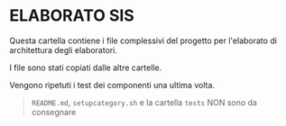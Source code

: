 # ELABORATO SIS

Questa cartella contiene i file complessivi
del progetto per l'elaborato di architettura degli elaboratori.

I file sono stati copiati dalle altre cartelle.

Vengono ripetuti i test dei componenti una ultima volta.

> ```README.md```, ```setupcategory.sh``` e la cartella ```tests``` NON sono da consegnare
